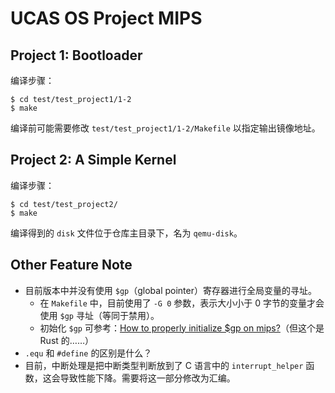 # UCAS OS Project MIPS
## Project 1: Bootloader
编译步骤：
```shell
$ cd test/test_project1/1-2
$ make
```
编译前可能需要修改 `test/test_project1/1-2/Makefile` 以指定输出镜像地址。

## Project 2: A Simple Kernel
编译步骤：
```shell
$ cd test/test_project2/
$ make
```
编译得到的 `disk` 文件位于仓库主目录下，名为 `qemu-disk`。

## Other Feature Note
* 目前版本中并没有使用 `$gp`（global pointer）寄存器进行全局变量的寻址。
  * 在 `Makefile` 中，目前使用了 `-G 0` 参数，表示大小小于 0 字节的变量才会使用 `$gp` 寻址（等同于禁用）。
  * 初始化 `$gp` 可参考：[How to properly initialize $gp on mips?](https://users.rust-lang.org/t/how-to-properly-initialize-gp-on-mips/30508)（但这个是 Rust 的……）
* `.equ` 和 `#define` 的区别是什么？
* 目前，中断处理是把中断类型判断放到了 C 语言中的 `interrupt_helper` 函数，这会导致性能下降。需要将这一部分修改为汇编。